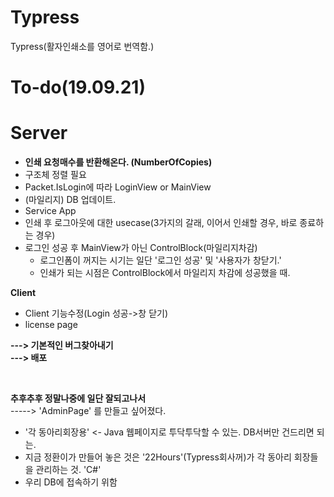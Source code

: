 # Typress
Typress(활자인쇄소를 영어로 번역함.)

# To-do(19.09.21)

**Server**<br>
===

- **인쇄 요청매수를 반환해온다. (NumberOfCopies)**
- 구조체 정렬 필요
- Packet.IsLogin에 따라 LoginView or MainView
- (마일리지) DB 업데이트.
- Service App
- 인쇄 후 로그아웃에 대한 usecase(3가지의 갈래, 이어서 인쇄할 경우, 바로 종료하는 경우)
- 로그인 성공 후 MainView가 아닌 ControlBlock(마일리지차감)
  - 로그인폼이 꺼지는 시기는 일단 '로그인 성공' 및 '사용자가 창닫기.'
  - 인쇄가 되는 시점은 ControlBlock에서 마일리지 차감에 성공했을 때.

**Client**<br>

- Client 기능수정(Login 성공->창 닫기)
- license page 

**---> 기본적인 버그찾아내기**<br>
**---> 배포**<br>

<br>

**추후추후 정말나중에 일단 잘되고나서**<br>
-----> 'AdminPage' 를 만들고 싶어졌다.

- '각 동아리회장용' <- Java 웹페이지로 투닥투닥할 수 있는. DB서버만 건드리면 되는.
- 지금 정환이가 만들어 놓은 것은 '22Hours'(Typress회사꺼)가 각 동아리 회장들을 관리하는 것. 'C#'
- 우리 DB에 접속하기 위함 
